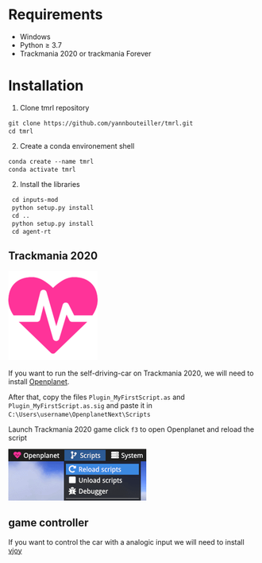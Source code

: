 # Requirements
* Windows
* Python ≥ 3.7
* Trackmania 2020 or trackmania Forever

# Installation

1. Clone tmrl repository
```shell
git clone https://github.com/yannbouteiller/tmrl.git
cd tmrl
```
2. Create a conda environement shell 
```shell
conda create --name tmrl
conda activate tmrl
```

2. Install the libraries
```shell
 cd inputs-mod
 python setup.py install
 cd ..
 python setup.py install
 cd agent-rt
```
## Trackmania 2020
![Image](img/openplanet.png)

If you want to run the self-driving-car on Trackmania 2020, we will need to install 
[Openplanet](https://openplanet.nl/).

After that, copy the files `Plugin_MyFirstScript.as` and `Plugin_MyFirstScript.as.sig` and paste it in `C:\Users\username\OpenplanetNext\Scripts`

Launch Trackmania 2020 game click `f3` to open Openplanet and reload the script 

![Image](img/writingscripts_reload.png)


## game controller

If you want to control the car with a analogic input we will need to install [vjoy](http://vjoystick.sourceforge.net/site/index.php/download-a-install/download)